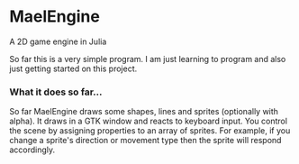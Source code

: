 # MaelEngine
A 2D game engine in Julia

So far this is a very simple program. I am just learning to program and also just getting started on this project. 

### What it does so far...
So far MaelEngine draws some shapes, lines and sprites (optionally with alpha). It draws in a GTK window and reacts to keyboard input. You control the scene by assigning properties to an array of sprites. For example, if you change a sprite's direction or movement type then the sprite will respond accordingly.
